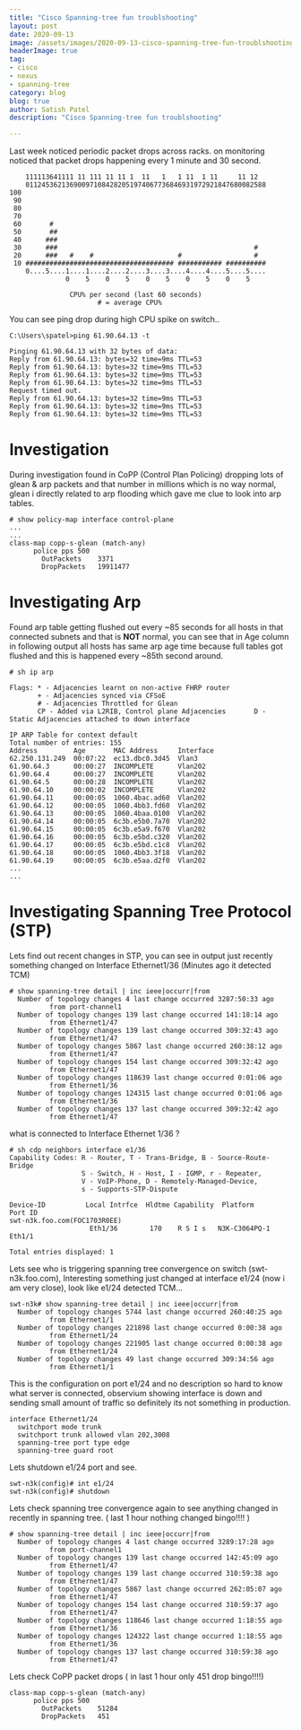 ```yaml
---
title: "Cisco Spanning-tree fun troublshooting"
layout: post
date: 2020-09-13
image: /assets/images/2020-09-13-cisco-spanning-tree-fun-troublshooting/spanning-tree-image.png
headerImage: true
tag:
- cisco
- nexus
- spanning-tree
category: blog
blog: true
author: Satish Patel
description: "Cisco Spanning-tree fun troublshooting"

---
```


Last week noticed periodic packet drops across racks. on monitoring noticed that packet drops happening every 1 minute and 30 second.

```
    111113641111 11 111 11 11 1  11   1   1 11  1 11     11 12
    011245362136900971084282051974067736846931972921847680082588
100
 90
 80
 70
 60       #
 50       ##
 40      ###
 30      ###                                                 #
 20      ###   #    #                     #                  #
 10 ##################################### ########### ##########
    0....5....1....1....2....2....3....3....4....4....5....5....
              0    5    0    5    0    5    0    5    0    5
 
               CPU% per second (last 60 seconds)
                      # = average CPU%
```

You can see ping drop during  high CPU spike on switch.. 

```
C:\Users\spatel>ping 61.90.64.13 -t
 
Pinging 61.90.64.13 with 32 bytes of data:
Reply from 61.90.64.13: bytes=32 time=9ms TTL=53
Reply from 61.90.64.13: bytes=32 time=9ms TTL=53
Reply from 61.90.64.13: bytes=32 time=9ms TTL=53
Reply from 61.90.64.13: bytes=32 time=9ms TTL=53
Request timed out.
Reply from 61.90.64.13: bytes=32 time=9ms TTL=53
Reply from 61.90.64.13: bytes=32 time=9ms TTL=53
Reply from 61.90.64.13: bytes=32 time=9ms TTL=53
```

# Investigation
During investigation found in CoPP (Control Plan Policing) dropping lots of glean & arp packets and that number in millions which is no way normal, glean i directly related to arp flooding which gave me clue to look into arp tables. 

```
# show policy-map interface control-plane
...
...
class-map copp-s-glean (match-any)
      police pps 500
        OutPackets    3371
        DropPackets   19911477
```

# Investigating Arp 

Found arp table getting flushed out every ~85 seconds for all hosts in that connected subnets and that is **NOT** normal, you can see that in Age column in following output all hosts has same arp age time because full tables got flushed and this is happened every ~85th second around.

```
# sh ip arp
 
Flags: * - Adjacencies learnt on non-active FHRP router
       + - Adjacencies synced via CFSoE
       # - Adjacencies Throttled for Glean
       CP - Added via L2RIB, Control plane Adjacencies       D - Static Adjacencies attached to down interface
 
IP ARP Table for context default
Total number of entries: 155
Address         Age       MAC Address     Interface
62.250.131.249  00:07:22  ec13.dbc0.3d45  Vlan3
61.90.64.3      00:00:27  INCOMPLETE      Vlan202
61.90.64.4      00:00:27  INCOMPLETE      Vlan202
61.90.64.5      00:00:28  INCOMPLETE      Vlan202
61.90.64.10     00:00:02  INCOMPLETE      Vlan202
61.90.64.11     00:00:05  1060.4bac.ad60  Vlan202
61.90.64.12     00:00:05  1060.4bb3.fd60  Vlan202
61.90.64.13     00:00:05  1060.4baa.0100  Vlan202
61.90.64.14     00:00:05  6c3b.e5b0.7a70  Vlan202
61.90.64.15     00:00:05  6c3b.e5a9.f670  Vlan202
61.90.64.16     00:00:05  6c3b.e5bd.c320  Vlan202
61.90.64.17     00:00:05  6c3b.e5bd.c1c8  Vlan202
61.90.64.18     00:00:05  1060.4bb3.3f18  Vlan202
61.90.64.19     00:00:05  6c3b.e5aa.d2f0  Vlan202
...
...
```

# Investigating Spanning Tree Protocol (STP)

Lets find out recent changes in STP, you can see in output just recently something changed on Interface Ethernet1/36 (Minutes ago it detected TCM)

```
# show spanning-tree detail | inc ieee|occurr|from
  Number of topology changes 4 last change occurred 3287:50:33 ago
          from port-channel1
  Number of topology changes 139 last change occurred 141:18:14 ago
          from Ethernet1/47
  Number of topology changes 139 last change occurred 309:32:43 ago
          from Ethernet1/47
  Number of topology changes 5867 last change occurred 260:38:12 ago
          from Ethernet1/47
  Number of topology changes 154 last change occurred 309:32:42 ago
          from Ethernet1/47
  Number of topology changes 118639 last change occurred 0:01:06 ago
          from Ethernet1/36
  Number of topology changes 124315 last change occurred 0:01:06 ago
          from Ethernet1/36
  Number of topology changes 137 last change occurred 309:32:42 ago
          from Ethernet1/47
```

what is connected to Interface Ethernet 1/36 ?

```
# sh cdp neighbors interface e1/36
Capability Codes: R - Router, T - Trans-Bridge, B - Source-Route-Bridge
                  S - Switch, H - Host, I - IGMP, r - Repeater,
                  V - VoIP-Phone, D - Remotely-Managed-Device,
                  s - Supports-STP-Dispute
 
Device-ID          Local Intrfce  Hldtme Capability  Platform      Port ID
swt-n3k.foo.com(FOC1703R0EE)
                    Eth1/36        170    R S I s   N3K-C3064PQ-1 Eth1/1
 
Total entries displayed: 1
```

Lets see who is triggering spanning tree convergence on switch (swt-n3k.foo.com), Interesting something just changed at interface e1/24  (now i am very close), look like e1/24 detected TCM...

```
swt-n3k# show spanning-tree detail | inc ieee|occurr|from
  Number of topology changes 5744 last change occurred 260:40:25 ago
          from Ethernet1/1
  Number of topology changes 221898 last change occurred 0:00:38 ago
          from Ethernet1/24
  Number of topology changes 221905 last change occurred 0:00:38 ago
          from Ethernet1/24
  Number of topology changes 49 last change occurred 309:34:56 ago
          from Ethernet1/1
```

This is the configuration on port e1/24 and no description so hard to know what server is connected, observium showing interface is down and sending small amount of traffic so definitely its not something in production. 

```
interface Ethernet1/24
  switchport mode trunk
  switchport trunk allowed vlan 202,3008
  spanning-tree port type edge
  spanning-tree guard root
```

Lets shutdown e1/24 port and see.

```
swt-n3k(config)# int e1/24
swt-n3k(config)# shutdown
```

Lets check spanning tree convergence again to see anything changed in recently in spanning tree. ( last 1 hour nothing changed bingo!!!! )

```
# show spanning-tree detail | inc ieee|occurr|from
  Number of topology changes 4 last change occurred 3289:17:28 ago
          from port-channel1
  Number of topology changes 139 last change occurred 142:45:09 ago
          from Ethernet1/47
  Number of topology changes 139 last change occurred 310:59:38 ago
          from Ethernet1/47
  Number of topology changes 5867 last change occurred 262:05:07 ago
          from Ethernet1/47
  Number of topology changes 154 last change occurred 310:59:37 ago
          from Ethernet1/47
  Number of topology changes 118646 last change occurred 1:18:55 ago
          from Ethernet1/36
  Number of topology changes 124322 last change occurred 1:18:55 ago
          from Ethernet1/36
  Number of topology changes 137 last change occurred 310:59:38 ago
          from Ethernet1/47
```

Lets check CoPP packet drops  ( in last 1 hour only 451 drop bingo!!!!) 

```
class-map copp-s-glean (match-any)
      police pps 500
        OutPackets    51284
        DropPackets   451
```

